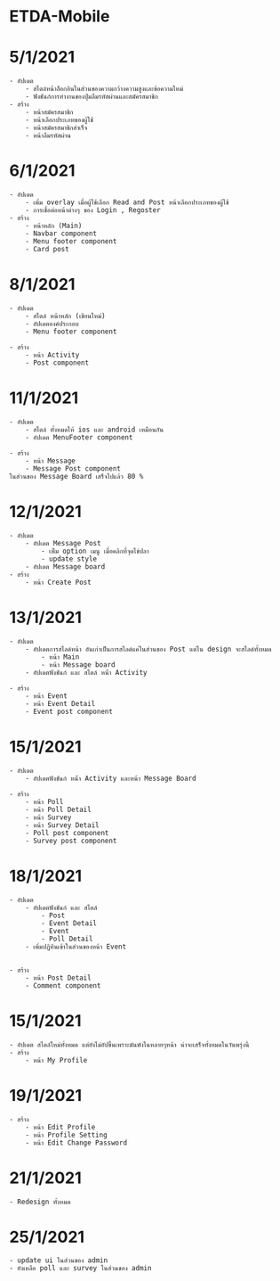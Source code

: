 # ETDA-Mobile

# 5/1/2021

    - อัปเดต
        - สไตล์หน้าล็อกอินในส่วนของความกว้างความสูงและข้อความใหม่
        - ฟังชันก์การทำงานของปุ่มลืมรหัสผ่านและสมัครสมาชิก
    - สร้าง
        - หน้าสมัครสมาชิก
        - หน้าเลือกประเภทของผู้ใช้
        - หน้าสมัครสมาชิกสำเร็จ
        - หน้าลืมรหัสผ่าน

# 6/1/2021

    - อัปเดต
        - เพิ่ม overlay เมื่อผู้ใช้เลือก Read and Post หน้าเลือกประเภทของผู้ใช้
        - การเชื่อต่อหน้าต่างๆ ของ Login , Regoster
    - สร้าง
        - หน้าหลัก (Main)
        - Navbar component
        - Menu footer component
        - Card post

# 8/1/2021

    - อัปเดต
        - สไตล์ หน้าหลัก (เขียนใหม่)
        - อัปเดตองค์ประกอบ
        - Menu footer component

    - สร้าง
        - หน้า Activity
        - Post component

# 11/1/2021

    - อัปเดต
        - สไตล์ ทั้งหมดให้ ios และ android เหมือนกัน
        - อัปเดต MenuFooter component

    - สร้าง
        - หน้า Message
        - Message Post component
    ในส่วนของ Message Board เสร็จไปแล้ว 80 %

# 12/1/2021

    - อัปเดต
        - อัปเดต Message Post
            - เพิีม option เมนู เมื่อคลิกที่จุดไข่ปลา
            - update style
        - อัปเดต Message board
    - สร้าง
        - หน้า Create Post

# 13/1/2021

    - อัปเดต
        - อัปเดตการสไลด์หน้า อันเก่าเป็นการสไลด์แค่ในส่วนของ Post แต่ใน design จะสไลด์ทั้งหมด
            - หน้า Main
            - หน้า Message board
        - อัปเดตฟังชันก์ และ สไตล์ หน่้า Activity

    - สร้าง
        - หน้า Event
        - หน้า Event Detail
        - Event post component

# 15/1/2021

    - อัปเดต
        - อัปเดตฟังชันก์ หน่้า Activity และหน้า Message Board

    - สร้าง
        - หน้า Poll
        - หน้า Poll Detail
        - หน้า Survey
        - หน้า Survey Detail
        - Poll post component
        - Survey post component

# 18/1/2021

    - อัปเดต
        - อัปเดตฟังชันก์ และ สไตล์
            - Post
            - Event Detail
            - Event
            - Poll Detail
        - เพิ่มปฏิทินเข้าในส่วนของหน้า Event


    - สร้าง
        - หน้า Post Detail
        - Comment component

# 15/1/2021

    - อัปเดต สไตล์ใหม่ทั้งหมด แต่ยังไม่อัปขึ้นเพราะมันพังในหลายๆหน้า น่าจะเสร็จทั้งหมดในวันพรุ่งนี้
    - สร้าง
        - หน้า My Profile

# 19/1/2021

    - สร้าง
        - หน้า Edit Profile
        - หน้า Profile Setting
        - หน้า Edit Change Password

# 21/1/2021

    - Redesign ทั้งหมด

# 25/1/2021

    - update ui ในส่วนของ admin 
    - ยังเหลือ poll และ survey ในส่วนของ admin
